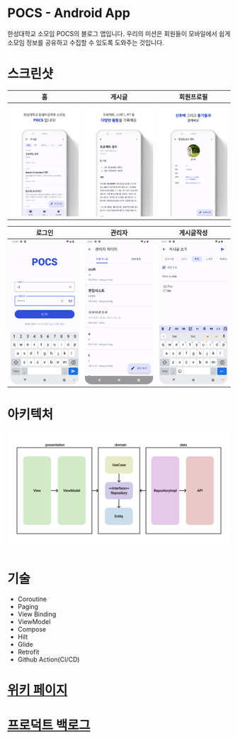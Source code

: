# POCS - Android App

한성대학교 소모임 POCS의 블로그 앱입니다. 우리의 미션은 회원들이 모바일에서 쉽게 소모임 정보를 공유하고 수집할 수 있도록 도와주는 것입니다.

# 스크린샷

| 홈                                   | 게시글                                 | 회원프로필                                               |
|-------------------------------------|-------------------------------------|-----------------------------------------------------|
| ![home](images/screenshot_home.jpg) | ![post](images/screenshot_post.jpg) | ![user_profile](images/screenshot_user_profile.jpg) |

| 로그인                                   | 관리자                                   | 게시글작성                                         |
|---------------------------------------|---------------------------------------|-----------------------------------------------|
| ![login](images/screenshot_login.png) | ![admin](images/screenshot_admin.png) | ![edit_post](images/screenshot_edit_post.png) |

# 아키텍처

![architecture](images/architecture.png)

# 기술

- Coroutine
- Paging
- View Binding
- ViewModel
- Compose
- Hilt
- Glide
- Retrofit
- Github Action(CI/CD)

# [위키 페이지](https://github.com/hansung-pocs/blog-android/wiki)

# [프로덕트 백로그](https://github.com/orgs/hansung-pocs/projects/1)

